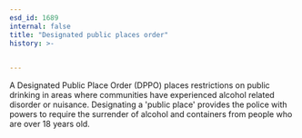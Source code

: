 ```yaml
---
esd_id: 1689
internal: false
title: "Designated public places order"
history: >-
  

---
```


A Designated Public Place Order (DPPO) places restrictions on public drinking in areas where communities have experienced alcohol related disorder or nuisance.  Designating a 'public place' provides the police with powers to require the surrender of alcohol and containers from people who are over 18 years old.

